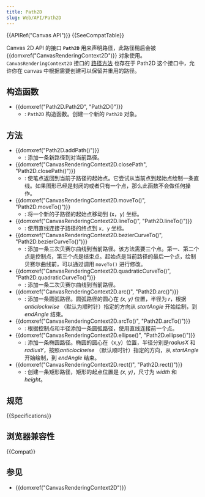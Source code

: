 ```yaml
---
title: Path2D
slug: Web/API/Path2D
---
```


{{APIRef("Canvas API")}} {{SeeCompatTable}}

Canvas 2D API 的接口 **`Path2D`** 用来声明路径，此路径稍后会被{{domxref("CanvasRenderingContext2D")}} 对象使用。`CanvasRenderingContext2D` 接口的 [路径方法](/zh-CN/docs/Web/API/CanvasRenderingContext2D#Paths) 也存在于 Path2D 这个接口中，允许你在 canvas 中根据需要创建可以保留并重用的路径。

## 构造函数

- {{domxref("Path2D.Path2D", "Path2D()")}}
  - : `Path2D` 构造函数。创建一个新的 `Path2D` 对象。

## 方法

- {{domxref("Path2D.addPath()")}}
  - : 添加一条新路径到对当前路径。
- {{domxref("CanvasRenderingContext2D.closePath", "Path2D.closePath()")}}
  - : 使笔点返回到当前子路径的起始点。它尝试从当前点到起始点绘制一条直线。如果图形已经是封闭的或者只有一个点，那么此函数不会做任何操作。
- {{domxref("CanvasRenderingContext2D.moveTo()", "Path2D.moveTo()")}}
  - : 将一个新的子路径的起始点移动到 (x，y) 坐标。
- {{domxref("CanvasRenderingContext2D.lineTo()", "Path2D.lineTo()")}}
  - : 使用直线连接子路径的终点到 `x, y` 坐标。
- {{domxref("CanvasRenderingContext2D.bezierCurveTo()", "Path2D.bezierCurveTo()")}}
  - : 添加一条三次贝赛尔曲线到当前路径。该方法需要三个点。第一、第二个点是控制点，第三个点是结束点。起始点是当前路径的最后一个点，绘制贝赛尔曲线前，可以通过调用 `moveTo()` 进行修改。
- {{domxref("CanvasRenderingContext2D.quadraticCurveTo()", "Path2D.quadraticCurveTo()")}}
  - : 添加一条二次贝赛尔曲线到当前路径。
- {{domxref("CanvasRenderingContext2D.arc()", "Path2D.arc()")}}
  - : 添加一条圆弧路径。圆弧路径的圆心在 _(x, y)_ 位置，半径为 _r_，根据*anticlockwise* （默认为顺时针）指定的方向从 _startAngle_ 开始绘制，到 _endAngle_ 结束。
- {{domxref("CanvasRenderingContext2D.arcTo()", "Path2D.arcTo()")}}
  - : 根据控制点和半径添加一条圆弧路径，使用直线连接前一个点。
- {{domxref("CanvasRenderingContext2D.ellipse()", "Path2D.ellipse()")}}
  - : 添加一条椭圆路径。椭圆的圆心在（x,y）位置，半径分别是*radiusX* 和 _radiusY_，按照*anticlockwise* （默认顺时针）指定的方向，从 _startAngle_ 开始绘制，到 _endAngle_ 结束。
- {{domxref("CanvasRenderingContext2D.rect()", "Path2D.rect()")}}
  - : 创建一条矩形路径，矩形的起点位置是 _(x, y)_，尺寸为 _width_ 和 _height_。

## 规范

{{Specifications}}

## 浏览器兼容性

{{Compat}}

## 参见

- {{domxref("CanvasRenderingContext2D")}}
